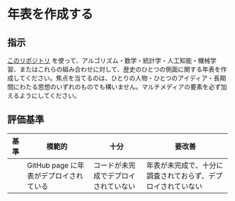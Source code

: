 # 年表を作成する

## 指示

[このリポジトリ](https://github.com/Digital-Humanities-Toolkit/timeline-builder) を使って、アルゴリズム・数学・統計学・人工知能・機械学習、またはこれらの組み合わせに対して、歴史のひとつの側面に関する年表を作成してください。焦点を当てるのは、ひとりの人物・ひとつのアイディア・長期間にわたる思想のいずれのものでも構いません。マルチメディアの要素を必ず加えるようにしてください。

## 評価基準

| 基準 | 模範的                                 | 十分                                 | 要改善                                                       |
| ---- | -------------------------------------- | ------------------------------------ | ------------------------------------------------------------ |
|      | GitHub page に年表がデプロイされている | コードが未完成でデプロイされていない | 年表が未完成で、十分に調査されておらず、デプロイされていない |
